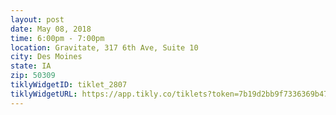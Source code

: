 ```yaml
---
layout: post
date: May 08, 2018
time: 6:00pm - 7:00pm
location: Gravitate, 317 6th Ave, Suite 10
city: Des Moines
state: IA
zip: 50309
tiklyWidgetID: tiklet_2807
tiklyWidgetURL: https://app.tikly.co/tiklets?token=7b19d2bb9f7336369b4702f3f1b4f4cdbac76b67
---
```


